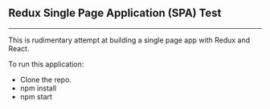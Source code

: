 ## Redux Single Page Application (SPA) Test

* * *

This is rudimentary attempt at building a single page app with Redux and React.

To run this application:

* Clone the repo.
* npm install
* npm start
